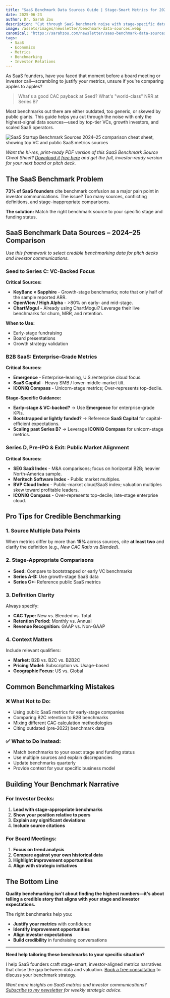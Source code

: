 ```yaml
---
title: "SaaS Benchmark Data Sources Guide | Stage-Smart Metrics for 2024-25"
date: 2025-06-23
author: Dr. Sarah Zou
description: "Cut through SaaS benchmark noise with stage-specific data sources. Learn which benchmark sources VCs trust for Seed to Pre-IPO, with actionable tips for investor presentations."
image: /assets/images/newsletter/benchmark-data-sources.webp
canonical: "https://sarahzou.com/newsletter/saas-benchmark-data-sources-guide"
tags:
  - SaaS
  - Economics
  - Metrics
  - Benchmarking
  - Investor Relations
---
```


As SaaS founders, have you faced that moment before a board meeting or investor call—scrambling to justify your metrics, unsure if you're comparing apples to apples?

> What's a good CAC payback at Seed?
> What's "world-class" NRR at Series B?

Most benchmarks out there are either outdated, too generic, or skewed by public giants. This guide helps you cut through the noise with only the highest-signal data sources—used by top-tier VCs, growth investors, and scaled SaaS operators.

![SaaS Startup Benchmark Sources 2024–25 comparison cheat sheet, showing top VC and public SaaS metrics sources](/assets/images/newsletter/SaaS_Benchmark_Data_Sources_June_2025.jpg)

*Want the hi-res, print-ready PDF version of this SaaS Benchmark Source Cheat Sheet? [Download it free here](https://sarah-zou-the-saas-economist-newsletter.kit.com/e18d41752f) and get the full, investor-ready version for your next board or pitch deck.*

## The SaaS Benchmark Problem

**73% of SaaS founders** cite benchmark confusion as a major pain point in investor communications. The issue? Too many sources, conflicting definitions, and stage-inappropriate comparisons.

**The solution:** Match the right benchmark source to your specific stage and funding status.

## SaaS Benchmark Data Sources – 2024–25 Comparison

*Use this framework to select credible benchmarking data for pitch decks and investor communications.*

### **Seed to Series C: VC-Backed Focus**

**Critical Sources:**
- **KeyBanc × Sapphire** - Growth-stage benchmarks; note that only half of the sample reported ARR.
- **OpenView / High Alpha** - >80% on early- and mid-stage.
- **ChartMogul** - Already using ChartMogul? Leverage their live benchmarks for churn, MRR, and retention.

**When to Use:**
- Early-stage fundraising
- Board presentations
- Growth strategy validation

### **B2B SaaS: Enterprise-Grade Metrics**

**Critical Sources:**
- **Emergence** - Enterprise-leaning, U.S./enterprise cloud focus.
- **SaaS Capital** - Heavy SMB / lower-middle-market tilt.
- **ICONIQ Compass** - Unicorn-stage metrics; Over-represents top-decile.

**Stage-Specific Guidance:**
- **Early-stage & VC-backed?** → Use **Emergence** for enterprise-grade KPIs.
- **Bootstrapped or lightly funded?** → Reference **SaaS Capital** for capital-efficient expectations.
- **Scaling past Series B?** → Leverage **ICONIQ Compass** for unicorn-stage metrics.

### **Series D, Pre-IPO & Exit: Public Market Alignment**

**Critical Sources:**
- **SEG SaaS Index** - M&A comparisons; focus on horizontal B2B; heavier North-America sample.
- **Meritech Software Index** - Public market multiples.
- **BVP Cloud Index** - Public-market cloud/SaaS index; valuation multiples skew toward profitable leaders.
- **ICONIQ Compass** - Over-represents top-decile; late-stage enterprise cloud.


## Pro Tips for Credible Benchmarking

### **1. Source Multiple Data Points**
When metrics differ by more than **15%** across sources, cite **at least two** and clarify the definition (e.g., *New CAC Ratio* vs *Blended*).

### **2. Stage-Appropriate Comparisons**
- **Seed:** Compare to bootstrapped or early VC benchmarks
- **Series A-B:** Use growth-stage SaaS data
- **Series C+:** Reference public SaaS metrics

### **3. Definition Clarity**
Always specify:
- **CAC Type:** New vs. Blended vs. Total
- **Retention Period:** Monthly vs. Annual
- **Revenue Recognition:** GAAP vs. Non-GAAP

### **4. Context Matters**
Include relevant qualifiers:
- **Market:** B2B vs. B2C vs. B2B2C
- **Pricing Model:** Subscription vs. Usage-based
- **Geographic Focus:** US vs. Global

## Common Benchmarking Mistakes

### **❌ What Not to Do:**
- Using public SaaS metrics for early-stage companies
- Comparing B2C retention to B2B benchmarks
- Mixing different CAC calculation methodologies
- Citing outdated (pre-2022) benchmark data

### **✅ What to Do Instead:**
- Match benchmarks to your exact stage and funding status
- Use multiple sources and explain discrepancies
- Update benchmarks quarterly
- Provide context for your specific business model

## Building Your Benchmark Narrative

### **For Investor Decks:**
1. **Lead with stage-appropriate benchmarks**
2. **Show your position relative to peers**
3. **Explain any significant deviations**
4. **Include source citations**

### **For Board Meetings:**
1. **Focus on trend analysis**
2. **Compare against your own historical data**
3. **Highlight improvement opportunities**
4. **Align with strategic initiatives**

## The Bottom Line

**Quality benchmarking isn't about finding the highest numbers—it's about telling a credible story that aligns with your stage and investor expectations.**

The right benchmarks help you:
- **Justify your metrics** with confidence
- **Identify improvement opportunities**
- **Align investor expectations**
- **Build credibility** in fundraising conversations

---

**Need help tailoring these benchmarks to your specific situation?** 

I help SaaS founders craft stage-smart, investor-aligned metrics narratives that close the gap between data and valuation. [Book a free consultation](https://calendly.com/sarahz-saas-economist) to discuss your benchmark strategy.

*Want more insights on SaaS metrics and investor communications? [Subscribe to my newsletter](/newsletter) for weekly strategic advice.* 
